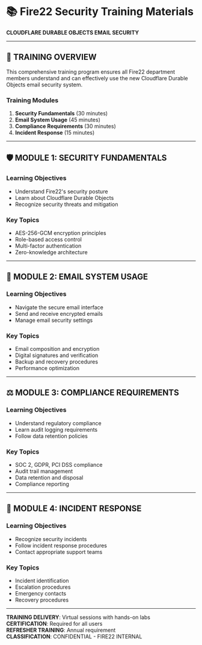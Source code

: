 # 📚 Fire22 Security Training Materials
**CLOUDFLARE DURABLE OBJECTS EMAIL SECURITY**

---

## 🎯 **TRAINING OVERVIEW**

This comprehensive training program ensures all Fire22 department members understand and can effectively use the new Cloudflare Durable Objects email security system.

### **Training Modules**
1. **Security Fundamentals** (30 minutes)
2. **Email System Usage** (45 minutes)
3. **Compliance Requirements** (30 minutes)
4. **Incident Response** (15 minutes)

---

## 🛡️ **MODULE 1: SECURITY FUNDAMENTALS**

### **Learning Objectives**
- Understand Fire22's security posture
- Learn about Cloudflare Durable Objects
- Recognize security threats and mitigation

### **Key Topics**
- AES-256-GCM encryption principles
- Role-based access control
- Multi-factor authentication
- Zero-knowledge architecture

---

## 📧 **MODULE 2: EMAIL SYSTEM USAGE**

### **Learning Objectives**
- Navigate the secure email interface
- Send and receive encrypted emails
- Manage email security settings

### **Key Topics**
- Email composition and encryption
- Digital signatures and verification
- Backup and recovery procedures
- Performance optimization

---

## ⚖️ **MODULE 3: COMPLIANCE REQUIREMENTS**

### **Learning Objectives**
- Understand regulatory compliance
- Learn audit logging requirements
- Follow data retention policies

### **Key Topics**
- SOC 2, GDPR, PCI DSS compliance
- Audit trail management
- Data retention and disposal
- Compliance reporting

---

## 🚨 **MODULE 4: INCIDENT RESPONSE**

### **Learning Objectives**
- Recognize security incidents
- Follow incident response procedures
- Contact appropriate support teams

### **Key Topics**
- Incident identification
- Escalation procedures
- Emergency contacts
- Recovery procedures

---

**TRAINING DELIVERY**: Virtual sessions with hands-on labs  
**CERTIFICATION**: Required for all users  
**REFRESHER TRAINING**: Annual requirement  
**CLASSIFICATION**: CONFIDENTIAL - FIRE22 INTERNAL